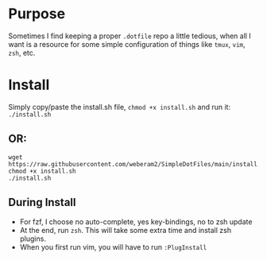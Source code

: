# Purpose

Sometimes I find keeping a proper `.dotfile` repo a little tedious, when all I want is a resource for some simple configuration of things like `tmux`, `vim`, `zsh`, etc.

# Install

Simply copy/paste the install.sh file, `chmod +x install.sh` and run it: `./install.sh`

## OR: 
```
wget https://raw.githubusercontent.com/weberam2/SimpleDotFiles/main/install.sh
chmod +x install.sh
./install.sh
```

## During Install

- For fzf, I choose no auto-complete, yes key-bindings, no to zsh update
- At the end, run `zsh`. This will take some extra time and install zsh plugins.
- When you first run vim, you will have to run `:PlugInstall`
